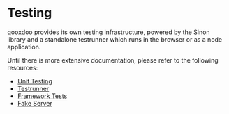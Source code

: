 # Testing

qooxdoo provides its own testing infrastructure, powered by the Sinon library
and a standalone testrunner which runs in the browser or as a node application.

Until there is more extensive documentation,
please refer to the following resources:

 - [Unit Testing](unit_testing.md)
 - [Testrunner](../../../development/cli/testing.md)
 - [Framework Tests](framework_tests.md)
 - [Fake Server](fake_server.md)
